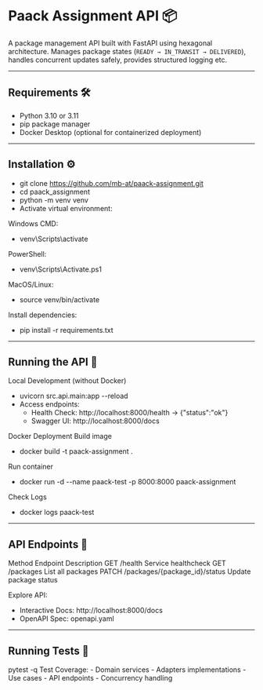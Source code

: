 # Paack Assignment API 📦

A package management API built with FastAPI using hexagonal architecture. Manages package states (`READY → IN_TRANSIT → DELIVERED`), handles concurrent updates safely, provides structured logging etc.

---

## Requirements 🛠
- Python 3.10 or 3.11
- pip package manager
- Docker Desktop (optional for containerized deployment)

---

## Installation ⚙️
- git clone https://github.com/mb-at/paack-assignment.git
- cd paack_assignment
- python -m venv venv
- Activate virtual environment:

Windows CMD:
- venv\Scripts\activate

PowerShell:
- venv\Scripts\Activate.ps1

MacOS/Linux:
- source venv/bin/activate

Install dependencies:
- pip install -r requirements.txt

---

## Running the API 🚀
Local Development (without Docker)
- uvicorn src.api.main:app --reload
- Access endpoints:
    - Health Check: http://localhost:8000/health → {"status":"ok"}
    - Swagger UI: http://localhost:8000/docs

Docker Deployment
Build image
- docker build -t paack-assignment .

Run container
- docker run -d --name paack-test -p 8000:8000 paack-assignment

Check Logs
- docker logs paack-test

---

## API Endpoints 🔌
Method	Endpoint	Description
GET	/health	Service healthcheck
GET	/packages	List all packages
PATCH	/packages/{package_id}/status	Update package status

Explore API:
- Interactive Docs: http://localhost:8000/docs
- OpenAPI Spec: openapi.yaml

---

## Running Tests 🧪
pytest -q
Test Coverage:
    - Domain services
    - Adapters implementations
    - Use cases
    - API endpoints
    - Concurrency handling